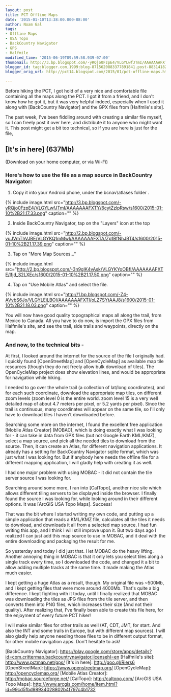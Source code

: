 ```yaml
---
layout: post
title: PCT Offline Maps
date: '2015-01-10T13:38:00.000-08:00'
author: Noam Gal
tags:
- Offline Maps
- USA Topo
- BackCountry Navigator
- GPS
- Halfmile
modified_time: '2015-06-19T09:59:58.939-07:00'
thumbnail: http://3.bp.blogspot.com/-yRQjo0FzpE4/VLGYLwfJTmI/AAAAAAAFXTY/6cytZzlpRsw/s72-c/2015-01-10%2B21.17.33.png
blogger_id: tag:blogger.com,1999:blog-8715620883377891841.post-8831418205025570707
blogger_orig_url: http://pct14.blogspot.com/2015/01/pct-offline-maps.html

---
```

Before hiking the PCT, I got hold of a very nice and comfortable file containing all the maps along the PCT. I got it from a friend, and I don't know how he got it, but it was very helpful indeed, especially when I used it along with [BackCountry Navigator] and the GPX files from [Halfmile's site].

The past week, I've been fiddling around with creating a similar file myself, so I can freely post it over here, and distribute it to anyone who might want it. This post might get a bit too technical, so if you are here is just for the file,

## [It's in here] (637Mb)
(Download on your home computer, or via Wi-Fi)

### Here's how to use the file as a map source in BackCountry Navigator:

1. Copy it into your Android phone, under the bcnav\atlases folder .

{% include image.html src="http://3.bp.blogspot.com/-yRQjo0FzpE4/VLGYLwfJTmI/AAAAAAAFXTY/6cytZzlpRsw/s1600/2015-01-10%2B21.17.33.png" caption="" %}

2. Inside BackCountry Navigator, tap on the "Layers" icon at the top

{% include image.html src="http://2.bp.blogspot.com/-vuJVmThVJBE/VLGYKQ1mMwI/AAAAAAAFXTA/Zp1BfNhJBT4/s1600/2015-01-10%2B21.17.39.png" caption="" %}

3. Tap on "More Map Sources..."

{% include image.html src="http://2.bp.blogspot.com/-3n9glK4vAsk/VLGYKYoOBfI/AAAAAAAFXTE/lfjd_S2LXEc/s1600/2015-01-10%2B21.17.50.png" caption="" %}

4. Tap on "Use Mobile Atlas" and select the file.

{% include image.html src="http://1.bp.blogspot.com/-Z4-AVvbS6Jo/VLGYLEiLBOI/AAAAAAAFXTI/oLZ7SYtAAJ8/s1600/2015-01-10%2B21.18.03.png" caption="" %}

You will now have good quality topographical maps all along the trail, from Mexico to Canada. All you have to do now, is import the GPX files from Halfmile's site, and see the trail, side trails and waypoints, directly on the map.

### And now, to the technical bits -
At first, I looked around the internet for the source of the file I originally had. I quickly found [OpenStreetMap] and [OpenCycleMap] as available map tile resources (though they do not freely allow bulk download of tiles). The OpenCycleMap project does show elevation lines, and would be appropriate for navigation while hiking.

I needed to go over the whole trail (a collection of lat/long coordinates), and for each such coordinate, download the appropriate map tiles, on different zoom levels (zoom level 0 is the entire world. zoom level 15 is a very well detailed map of about 4.7 meters per pixel, or 5.2 yards per pixel). Since the trail is continuous, many coordinates will appear on the same tile, so I'll only have to download tiles I haven't downloaded before.

Searching some more on the internet, I found the excellent free application [Mobile Atlas Creator] (MOBAC), which is doing exactly what I was looking for - it can take in data from GPX files (but not Google Earth KML/KMZ), select a map source, and pick all the needed tiles to download from the source. Then, it can create an Atlas, for different navigation applications. It already has a setting for BackCountry Navigator sqlite format, which was just what I was looking for. But if anybody here needs the offline file for a different mapping application, I will gladly help with creating it as well.

I had one major problem with using MOBAC - it did not contain the tile server source I was looking for.

Searching around some more, I ran into [CalTopo], another nice site which allows different tiling servers to be displayed inside the browser. I finally found the source I was looking for, while looking around in their different options. It was [ArcGIS USA Topo Maps]. Success!

That was the bit where I started writing my own code, and putting up a simple application that reads a KML/KMZ file, calculates all the tiles it needs to download, and downloads it all from a selected map source. I had fun writing this app, and I think I will still improve upon it. But two days ago I realized I can just add this map source to use in MOBAC, and it deal with the entire downloading and packaging the result for me.

So yesterday and today I did just that. I let MOBAC do the heavy lifting. Another annoying thing in MOBAC is that it only lets you select tiles along a single track every time, so I downloaded the code, and changed it a bit to allow adding multiple tracks at the same time. It made making the Atlas much easier.

I kept getting a huge Atlas as a result, though. My original file was ~500Mb, and I kept getting files that were more around 4000Mb. That's quite a big difference. I kept fighting with it today, until I finally realized that MOBAC was downloading the tiles as JPG files from the tile server, and then converts them into PNG files, which increases their size (And not their quality). After realizing that, I've finally been able to create this file here, for the enjoyment of every future PCT hiker!

I will make similar files for other trails as well (AT, CDT, JMT, for start. And also the INT and some trails in Europe, but with different map sources). I will also gladly help anyone needing those files to be in different output format, for other mobile navigation apps. Don't hesitate to ask!

                                                  [BackCountry Navigator]: https://play.google.com/store/apps/details?id=com.crittermap.backcountrynavigator.licensehl=en
[Halfmile's site]: http://www.pctmap.net/gps/
[It's in here]: http://goo.gl/Riers6
[OpenStreetMap]: https://www.openstreetmap.org/
[OpenCycleMap]: http://opencyclemap.org/
[Mobile Atlas Creator]: http://mobac.sourceforge.net/
[CalTopo]: http://caltopo.com/
[ArcGIS USA Topo Maps]: http://www.arcgis.com/home/item.html?id=99cd5fbd98934028802b4f797c4b1732

